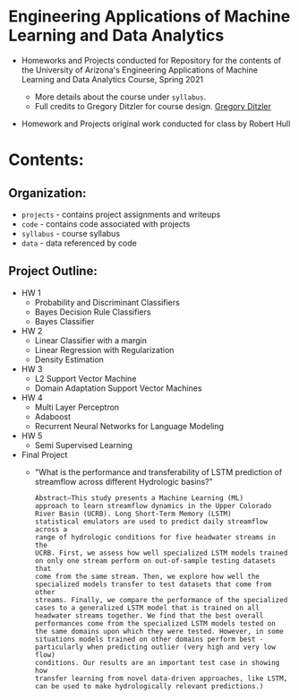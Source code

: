 # Engineering Applications of Machine Learning and Data Analytics

* Homeworks and Projects conducted for Repository for the contents of the University of Arizona's Engineering Applications of Machine Learning and Data Analytics Course, Spring 2021
	* More details about the course under `syllabus`. 
	* Full credits to Gregory Ditzler for course design. [Gregory Ditzler](http://gditzler.github.io/) 
	
* Homework and Projects original work conducted for class by Robert Hull

# Contents:

## Organization: 

* `projects` - contains project assignments and writeups
* `code` - contains code associated with projects 
* `syllabus` - course syllabus
* `data` - data referenced by code
	
## Project Outline: 

*  HW 1 
	* Probability and Discriminant Classifiers
	* Bayes Decision Rule Classifiers 
	* Bayes Classifier 
* HW 2
	* Linear Classifier with a margin 
	* Linear Regression with Regularization 
	* Density Estimation 
* HW 3
	* L2 Support Vector Machine 
	* Domain Adaptation Support Vector Machines 
* HW 4 
	* Multi Layer Perceptron 
	* Adaboost 
	* Recurrent Neural Networks for Language Modeling 
* HW 5 
	* Semi Supervised Learning 
* Final Project 
	* "What is the performance and transferability of LSTM prediction of streamflow across different Hydrologic basins?"

		```
		Abstract—This study presents a Machine Learning (ML)
		approach to learn streamflow dynamics in the Upper Colorado
		River Basin (UCRB). Long Short-Term Memory (LSTM)
		statistical emulators are used to predict daily streamflow across a
		range of hydrologic conditions for five headwater streams in the
		UCRB. First, we assess how well specialized LSTM models trained
		on only one stream perform on out-of-sample testing datasets that
		come from the same stream. Then, we explore how well the
		specialized models transfer to test datasets that come from other
		streams. Finally, we compare the performance of the specialized
		cases to a generalized LSTM model that is trained on all
		headwater streams together. We find that the best overall
		performances come from the specialized LSTM models tested on
		the same domains upon which they were tested. However, in some
		situations models trained on other domains perform best -
		particularly when predicting outlier (very high and very low flow)
		conditions. Our results are an important test case in showing how
		transfer learning from novel data-driven approaches, like LSTM,
		can be used to make hydrologically relevant predictions.)
		
		```

